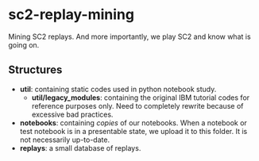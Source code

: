 # sc2-replay-mining
Mining SC2 replays. And more importantly, we play SC2 and know what is going on.

## Structures

- **util**: containing static codes used in python notebook study.
	- **util/legacy_modules**: containing the original IBM tutorial codes for reference purposes only. Need to completely rewrite because of excessive bad practices.
- **notebooks**: containing *copies* of our notebooks. When a notebook or test notebook is in a presentable state, we upload it to this folder. It is not necessarily up-to-date.
- **replays**: a small database of replays.
